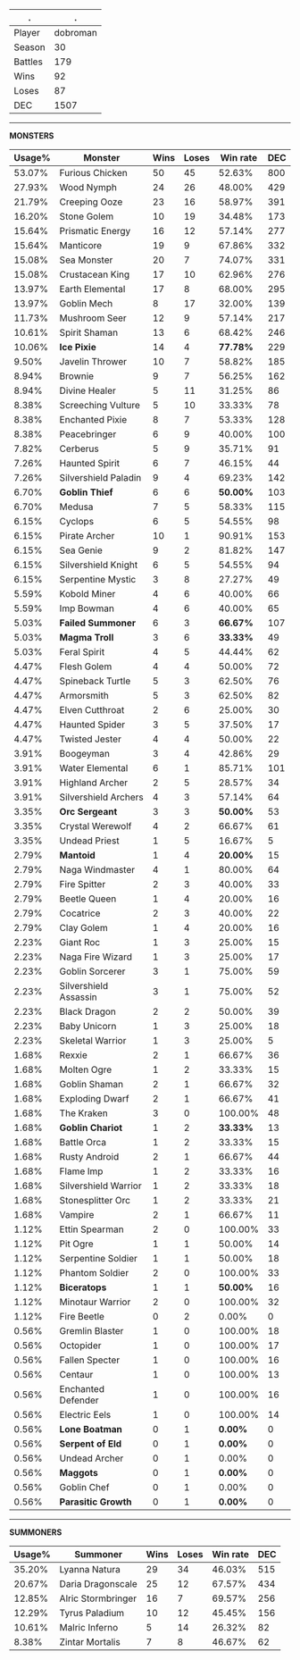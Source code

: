 .|.
|-|-
Player|dobroman
Season|30
Battles|179
Wins|92
Loses|87
DEC|1507

---
**MONSTERS**

Usage%|Monster|Wins|Loses|Win rate|DEC|
-|-|-|-|-|-|
53.07%|Furious Chicken|50|45|52.63%|800|
27.93%|Wood Nymph|24|26|48.00%|429|
21.79%|Creeping Ooze|23|16|58.97%|391|
16.20%|Stone Golem|10|19|34.48%|173|
15.64%|Prismatic Energy|16|12|57.14%|277|
15.64%|Manticore|19|9|67.86%|332|
15.08%|Sea Monster|20|7|74.07%|331|
15.08%|Crustacean King|17|10|62.96%|276|
13.97%|Earth Elemental|17|8|68.00%|295|
13.97%|Goblin Mech|8|17|32.00%|139|
11.73%|Mushroom Seer|12|9|57.14%|217|
10.61%|Spirit Shaman|13|6|68.42%|246|
10.06%|**Ice Pixie**|14|4|**77.78%**|229|
9.50%|Javelin Thrower|10|7|58.82%|185|
8.94%|Brownie|9|7|56.25%|162|
8.94%|Divine Healer|5|11|31.25%|86|
8.38%|Screeching Vulture|5|10|33.33%|78|
8.38%|Enchanted Pixie|8|7|53.33%|128|
8.38%|Peacebringer|6|9|40.00%|100|
7.82%|Cerberus|5|9|35.71%|91|
7.26%|Haunted Spirit|6|7|46.15%|44|
7.26%|Silvershield Paladin|9|4|69.23%|142|
6.70%|**Goblin Thief**|6|6|**50.00%**|103|
6.70%|Medusa|7|5|58.33%|115|
6.15%|Cyclops|6|5|54.55%|98|
6.15%|Pirate Archer|10|1|90.91%|153|
6.15%|Sea Genie|9|2|81.82%|147|
6.15%|Silvershield Knight|6|5|54.55%|94|
6.15%|Serpentine Mystic|3|8|27.27%|49|
5.59%|Kobold Miner|4|6|40.00%|66|
5.59%|Imp Bowman|4|6|40.00%|65|
5.03%|**Failed Summoner**|6|3|**66.67%**|107|
5.03%|**Magma Troll**|3|6|**33.33%**|49|
5.03%|Feral Spirit|4|5|44.44%|62|
4.47%|Flesh Golem|4|4|50.00%|72|
4.47%|Spineback Turtle|5|3|62.50%|76|
4.47%|Armorsmith|5|3|62.50%|82|
4.47%|Elven Cutthroat|2|6|25.00%|30|
4.47%|Haunted Spider|3|5|37.50%|17|
4.47%|Twisted Jester|4|4|50.00%|22|
3.91%|Boogeyman|3|4|42.86%|29|
3.91%|Water Elemental|6|1|85.71%|101|
3.91%|Highland Archer|2|5|28.57%|34|
3.91%|Silvershield Archers|4|3|57.14%|64|
3.35%|**Orc Sergeant**|3|3|**50.00%**|53|
3.35%|Crystal Werewolf|4|2|66.67%|61|
3.35%|Undead Priest|1|5|16.67%|5|
2.79%|**Mantoid**|1|4|**20.00%**|15|
2.79%|Naga Windmaster|4|1|80.00%|64|
2.79%|Fire Spitter|2|3|40.00%|33|
2.79%|Beetle Queen|1|4|20.00%|16|
2.79%|Cocatrice|2|3|40.00%|22|
2.79%|Clay Golem|1|4|20.00%|16|
2.23%|Giant Roc|1|3|25.00%|15|
2.23%|Naga Fire Wizard|1|3|25.00%|17|
2.23%|Goblin Sorcerer|3|1|75.00%|59|
2.23%|Silvershield Assassin|3|1|75.00%|52|
2.23%|Black Dragon|2|2|50.00%|39|
2.23%|Baby Unicorn|1|3|25.00%|18|
2.23%|Skeletal Warrior|1|3|25.00%|5|
1.68%|Rexxie|2|1|66.67%|36|
1.68%|Molten Ogre|1|2|33.33%|15|
1.68%|Goblin Shaman|2|1|66.67%|32|
1.68%|Exploding Dwarf|2|1|66.67%|41|
1.68%|The Kraken|3|0|100.00%|48|
1.68%|**Goblin Chariot**|1|2|**33.33%**|13|
1.68%|Battle Orca|1|2|33.33%|15|
1.68%|Rusty Android|2|1|66.67%|44|
1.68%|Flame Imp|1|2|33.33%|16|
1.68%|Silvershield Warrior|1|2|33.33%|18|
1.68%|Stonesplitter Orc|1|2|33.33%|21|
1.68%|Vampire|2|1|66.67%|11|
1.12%|Ettin Spearman|2|0|100.00%|33|
1.12%|Pit Ogre|1|1|50.00%|14|
1.12%|Serpentine Soldier|1|1|50.00%|18|
1.12%|Phantom Soldier|2|0|100.00%|33|
1.12%|**Biceratops**|1|1|**50.00%**|16|
1.12%|Minotaur Warrior|2|0|100.00%|32|
1.12%|Fire Beetle|0|2|0.00%|0|
0.56%|Gremlin Blaster|1|0|100.00%|18|
0.56%|Octopider|1|0|100.00%|17|
0.56%|Fallen Specter|1|0|100.00%|16|
0.56%|Centaur|1|0|100.00%|13|
0.56%|Enchanted Defender|1|0|100.00%|16|
0.56%|Electric Eels|1|0|100.00%|14|
0.56%|**Lone Boatman**|0|1|**0.00%**|0|
0.56%|**Serpent of Eld**|0|1|**0.00%**|0|
0.56%|Undead Archer|0|1|0.00%|0|
0.56%|**Maggots**|0|1|**0.00%**|0|
0.56%|Goblin Chef|0|1|0.00%|0|
0.56%|**Parasitic Growth**|0|1|**0.00%**|0|

---
**SUMMONERS**

Usage%|Summoner|Wins|Loses|Win rate|DEC|
-|-|-|-|-|-|
35.20%|Lyanna Natura|29|34|46.03%|515|
20.67%|Daria Dragonscale|25|12|67.57%|434|
12.85%|Alric Stormbringer|16|7|69.57%|256|
12.29%|Tyrus Paladium|10|12|45.45%|156|
10.61%|Malric Inferno|5|14|26.32%|82|
8.38%|Zintar Mortalis|7|8|46.67%|62|
